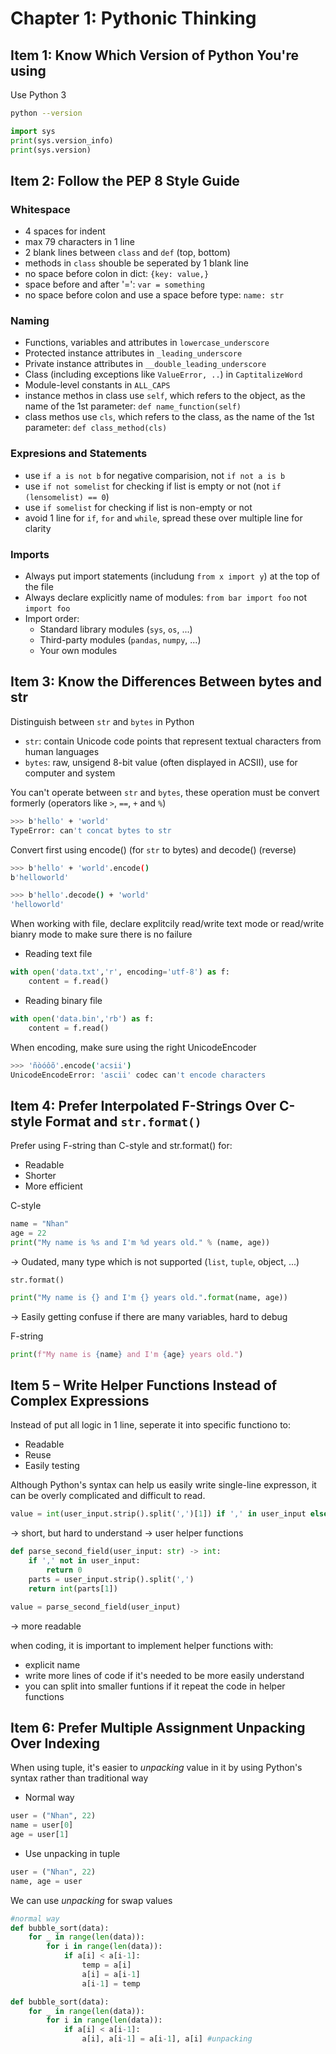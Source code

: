 # Chapter 1: Pythonic Thinking

## Item 1: Know Which Version of Python You're using

Use Python 3
```bash
python --version
```
```python
import sys
print(sys.version_info)
print(sys.version)
```

## Item 2: Follow the PEP 8 Style Guide

### Whitespace
* 4 spaces for indent
* max 79 characters in 1 line
* 2 blank lines between ``class`` and ``def`` (top, bottom)
* methods in ``class`` shouble be seperated by 1 blank line
* no space before colon in dict: ``{key: value,}``
* space before and after '=': ``var = something``
* no space before colon and use a space before type: ``name: str``

### Naming
* Functions, variables and attributes in ``lowercase_underscore``
* Protected instance attributes in ``_leading_underscore``
* Private instance attributes in ``__double_leading_underscore``
* Class (including exceptions like ``ValueError, ..``) in ``CaptitalizeWord``
* Module-level constants in ``ALL_CAPS``
* instance methos in class use ``self``, which refers to the object, as the name of the 1st parameter: ``def name_function(self)``
* class methos use ``cls``, which refers to the class, as the name of the 1st parameter: ``def class_method(cls)``

### Expresions and Statements
* use ``if a is not b`` for negative comparision, not ``if not a is b``
* use ``if not somelist`` for checking if list is empty or not (not ``if (lensomelist) == 0``)
* use ``if somelist`` for checking if list is non-empty or not
* avoid 1 line for ``if``, ``for`` and ``while``, spread these over multiple line for clarity

### Imports
* Always put import statements (includung ``from x import y``) at the top of the file
* Always declare explicitly name of modules: ``from bar import foo`` not ``import foo``
* Import order:
    - Standard library modules (``sys``, ``os``, ...)
    - Third-party modules (``pandas``, ``numpy``, ...)
    - Your own modules

## Item 3: Know the Differences Between bytes and str
Distinguish between ``str`` and ``bytes`` in Python
* ``str``: contain Unicode code points that represent textual characters from human languages
* ``bytes``: raw, unsigend 8-bit value (often displayed in ACSII), use for computer and system

You can't operate between ``str`` and ``bytes``, these operation must be convert formerly (operators like ``>``, ``==``, ``+`` and ``%``)
```bash
>>> b'hello' + 'world'
TypeError: can't concat bytes to str
```
Convert first using encode() (for ``str`` to bytes) and decode() (reverse)
```bash
>>> b'hello' + 'world'.encode()
b'helloworld'
```
```bash
>>> b'hello'.decode() + 'world'
'helloworld'
```

When working with file, declare explitcily read/write text mode or read/write bianry mode to make sure there is no failure
* Reading text file
```python
with open('data.txt','r', encoding='utf-8') as f:
    content = f.read()
```
* Reading binary file
```python
with open('data.bin','rb') as f:
    content = f.read()
```

When encoding, make sure using the right UnicodeEncoder
```bash
>>> 'ñòóôõ'.encode('acsii')
UnicodeEncodeError: 'ascii' codec can't encode characters
```

## Item 4: Prefer Interpolated F-Strings Over C-style Format and ``str.format()``

Prefer using F-string than C-style and str.format() for:
* Readable
* Shorter
* More efficient

C-style
```python
name = "Nhan"
age = 22
print("My name is %s and I'm %d years old." % (name, age))
```
-> Oudated, many type which is not supported (``list``, ``tuple``, object, ...)

``str.format()``
```python
print("My name is {} and I'm {} years old.".format(name, age))
```
-> Easily getting confuse if there are many variables, hard to debug

F-string
```python
print(f"My name is {name} and I'm {age} years old.")
```

##  Item 5 – Write Helper Functions Instead of Complex Expressions
Instead of put all logic in 1 line, seperate it into specific functiono to:
* Readable
* Reuse
* Easily testing

Although Python's syntax can help us easily write single-line expresson, it can be overly complicated and difficult to read.
```python
value = int(user_input.strip().split(',')[1]) if ',' in user_input else 0
```
-> short, but hard to understand
-> user helper functions
```python
def parse_second_field(user_input: str) -> int:
    if ',' not in user_input:
        return 0
    parts = user_input.strip().split(',')
    return int(parts[1])

value = parse_second_field(user_input)
```
-> more readable

when coding, it is important to implement helper functions with:
* explicit name
* write more lines of code if it's needed to be more easily understand
* you can split into smaller funtions if it repeat the code in helper functions

## Item 6: Prefer Multiple Assignment Unpacking Over Indexing

When using tuple, it's easier to _unpacking_ value in it by using Python's syntax rather than traditional way
* Normal way 
```python
user = ("Nhan", 22)
name = user[0]
age = user[1]
```
* Use unpacking in tuple
```python
user = ("Nhan", 22)
name, age = user
```
We can use _unpacking_ for swap values
```python
#normal way
def bubble_sort(data):
    for _ in range(len(data)):
        for i in range(len(data)):
            if a[i] < a[i-1]:
                temp = a[i]
                a[i] = a[i-1]
                a[i-1] = temp
```
```python
def bubble_sort(data):
    for _ in range(len(data)):
        for i in range(len(data)):
            if a[i] < a[i-1]:
                a[i], a[i-1] = a[i-1], a[i] #unpacking
```
